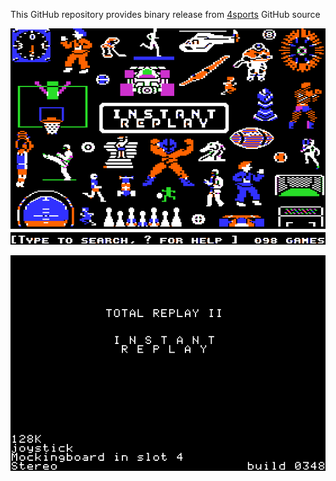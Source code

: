 This GitHub repository provides binary release from [4sports](https://github.com/a2-4am/4sports) GitHub source

![Instant Replay Cover](https://github.com/appleiifanclub/a2-4am_4sports_bin/blob/279ff9ec4278d380887d47cba9e47c322135ad07/image/Instant%20Replay%20cover.png?raw=true)

![Instant Replay build 3468](https://github.com/appleiifanclub/a2-4am_4sports_bin/blob/ab73a962d71ff8d730383eda6bef4bebe5bd358b/image/Instant%20Replay%20build%20348.png)

